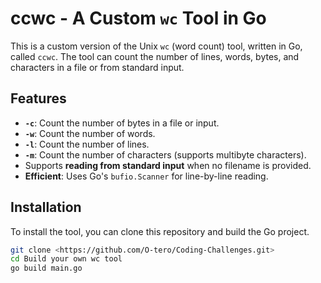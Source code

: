 # ccwc - A Custom `wc` Tool in Go

This is a custom version of the Unix `wc` (word count) tool, written in Go, called `ccwc`. The tool can count the number of lines, words, bytes, and characters in a file or from standard input.

## Features

- **`-c`**: Count the number of bytes in a file or input.
- **`-w`**: Count the number of words.
- **`-l`**: Count the number of lines.
- **`-m`**: Count the number of characters (supports multibyte characters).
- Supports **reading from standard input** when no filename is provided.
- **Efficient**: Uses Go's `bufio.Scanner` for line-by-line reading.

## Installation

To install the tool, you can clone this repository and build the Go project.

```bash
git clone <https://github.com/O-tero/Coding-Challenges.git>
cd Build your own wc tool
go build main.go
